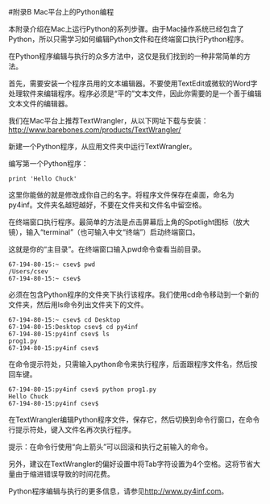 #附录B Mac平台上的Python编程

本附录介绍在Mac上运行Python的系列步骤。由于Mac操作系统已经包含了Python，所以只需学习如何编辑Python文件和在终端窗口执行Python程序。

在Python程序编辑与执行的众多方法中，这仅是我们找到的一种非常简单的方法。

首先，需要安装一个程序员用的文本编辑器。不要使用TextEdit或微软的Word字处理软件来编辑程序。程序必须是“平的”文本文件，因此你需要的是一个善于编辑文本文件的编辑器。

我们在Mac平台上推荐TextWrangler，从以下网址下载与安装：
<http://www.barebones.com/products/TextWrangler/>

新建一个Python程序，从应用文件夹中运行TextWrangler。

编写第一个Python程序：

```
print 'Hello Chuck'
```

这里你能做的就是修改成你自己的名字。将程序文件保存在桌面，命名为py4inf。文件夹名越短越好，不要在文件夹和文件名中留空格。

在终端窗口执行程序。最简单的方法是点击屏幕后上角的Spotlight图标（放大镜），输入“terminal”（也可输入中文“终端”）启动终端窗口。

这就是你的“主目录”。在终端窗口输入pwd命令查看当前目录。

```
67-194-80-15:~ csev$ pwd
/Users/csev
67-194-80-15:~ csev$ 
```

必须在包含Python程序的文件夹下执行该程序。我们使用cd命令移动到一个新的文件夹，然后用ls命令列出文件夹下的文件。

```
67-194-80-15:~ csev$ cd Desktop
67-194-80-15:Desktop csev$ cd py4inf
67-194-80-15:py4inf csev$ ls
prog1.py
67-194-80-15:py4inf csev$ 
```

在命令提示符处，只需输入python命令来执行程序，后面跟程序文件名，然后按回车键。

```
67-194-80-15:py4inf csev$ python prog1.py
Hello Chuck
67-194-80-15:py4inf csev$ 
```

在TextWrangler编辑Python程序文件，保存它，然后切换到命令行窗口，在命令行提示符处，键入文件名再次执行程序。

提示：在命令行使用“向上箭头”可以回滚和执行之前输入的命令。

另外，建议在TextWrangler的偏好设置中将Tab字符设置为4个空格。这将节省大量由于缩进错误导致的时间花费。

Python程序编辑与执行的更多信息，请参见<http://www.py4inf.com>。